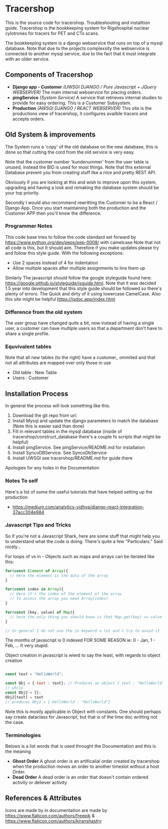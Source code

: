 # Tracershop
This is the source code for tracershop. Troubleshooting and installtion guide.
Tracershop is the bookkeeping system for Rigshospital nuclear cylotrones for tracers for PET and CTs scans.

The bookkeeping system is a django webservice that runs on top of a mysql database. Note that due to the projects complexsity the webservice is connected to another mysql service, due to the fact that it must integrate with an older service.

## Components of Tracershop

* **Django app - Customer** *(UWSGI DJANGO / Pure Javascript + JQuery WEBSERVER)* The main internal webservice for placing orders.
* **pingService** *(System Service)* A service that retrieves internal studies to provide for easy ordering. This is a Customer Subsystem.
* **Production** *(AWSGI DJANGO / REACT WEBSERVER)* This site is the productions view of tracershop, it configures availble tracers and accepts orders.

## Old System & improvements

The System runs a 'copy' of the old database on the new database, this is done so that cutting the cord from the old service is very easy.

Note that the customer number 'kundenummer' from the user table is unused, instead the BID is used for most things. Note that this external Database prevent you from creating stuff like a nice and pretty REST API.

Obviously if you are looking at this and wish to improve upon this system, upgrading and having a look and remaking the database system should be your top priority.

Secondly I would also recommend rewritting the Customer to be a React / Django App. Once you start maintaining both the production and the Customer APP then you'll know the difference. 

### Programmer Notes

  This code base tries to follow the code standard set forward by <https://www.python.org/dev/peps/pep-0008/> with camelcase Note that not all code is this, but It should aim.
  Therefore if you make updates please try and follow this style guide.
  With the following exceptions:
  
* Use 2 spaces instead of 4 for indentation
* Allow multiple spaces after multiple assignments to line them up

Simlarly The javascript should follow the google styleguide found here: <https://google.github.io/styleguide/jsguide.html>.
Note that it was decided 1.5 year into development that this style guide should be followed so there's plenty of errors. The Quick and dirty of it using lowercase CamelCase.
Also this site might be helpful <https://jsdoc.app/index.html>

### Difference from the old system

The user group have changed quite a bit, now instead of having a single user, a customer can have multiple users so that a department don't have to share a single profile.

### Equvivalent tables

Note that all new tables (to the right) have a customer_ ommited and that not all attributes are mapped over only those in use

* Old table : New Table
* Users     : Customer

## Installation Process

In general the process will look something like this.

1. Download the git repo from url:
2. Install Mysql and update the django parameters to match the database (Note this is easier said than done)
3. Fill in relevant tables in the mysql database (inside of tracershop/construct_database there's a couple fo scripts that might be helpful)
4. Install pingService. See pingService/README.md for installation
5. Install SyncoDBService. See SyncoDbService
6. Install UWSGI see tracershop/README.md for guide there

Apologies for any holes in the Documentation


### Notes To self

Here's a list of some the useful tutorials that have helped setting up the production

* <https://medium.com/analytics-vidhya/django-react-integration-37acc304e984>

### Javascript Tips and Tricks

So if you're not a Javascript Shark, here are some stuff that might help you to understand what the code is doing. There's quite a few "Particulars." Said nicely...

For loops of vs in - Objects such as maps and arrays can be iterated like this:

```javascript
for(const Element of Array){
  // Here the element is the data of the array
}

for(const index in Array){
  // Here it's the index of the element of the array
  // To access the array you need Array[index]
}

for(const [key, value] of Map){
  // here the only thing you should know is that Map.get(key) == value
}

// In general I do not use the in keyword a lot and i try to avoid it
```

The months of javascript is 0 indexed FOR SOME REASON ie: 0 - Jan, 1 - Feb, ... It very stupid.

Object creation in javascript is wierd to say the least, with regards to object creation

```javascript

const text = "HelloWorld";

const Obj = { text : text}; // Produces an object { text : "HelloWorld"}
// while 
const Obj2 = {};
Obj2[text] = text
// produces Obj2 = { HelloWorld : "HelloWorld"} 

```

Note this is mostly applicable in Object with constants. One should perhaps say create dataclass for Javascript, but that is of the time doc writting not the case.

### Terminologies

Belows is a list words that is used throught the Documentation and this is the meaning

* **Ghost Order** A ghost order is an artificalial order created by tracershop when the production moves an order to another timeslot without a host Order.
* **Dead Order** A dead order is an order that doesn't contain ordered activity or deliever activity


## References & Attributes
Icons are made by in documentation are made by https://www.flaticon.com/authors/freepik & https://www.flaticon.com/authors/kiranshastry